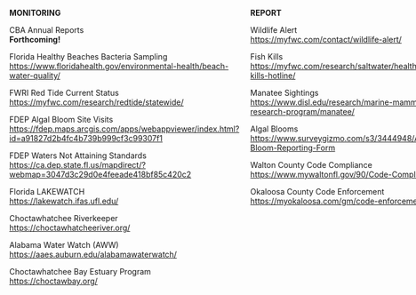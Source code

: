 <div class = 'row'>
<div class = 'col-md-2'></div>
<div class = 'col-md-8'>

<div style='display: flex; gap: 20px;'>
<div style='flex: 1;'>

<b>MONITORING</b>

CBA Annual Reports<br>
<b>Forthcoming!</b>

Florida Healthy Beaches Bacteria Sampling<br>
<a href='https://www.floridahealth.gov/environmental-health/beach-water-quality/' target='_blank'>https://www.floridahealth.gov/environmental-health/beach-water-quality/</a>

FWRI Red Tide Current Status<br>
<a href='https://myfwc.com/research/redtide/statewide/' target='_blank'>https://myfwc.com/research/redtide/statewide/</a>

FDEP Algal Bloom Site Visits<br>
<a href='https://fdep.maps.arcgis.com/apps/webappviewer/index.html?id=a91827d2b4fc4b739b999cf3c99307f1' target='_blank'>https://fdep.maps.arcgis.com/apps/webappviewer/index.html?id=a91827d2b4fc4b739b999cf3c99307f1</a>

FDEP Waters Not Attaining Standards<br>
<a href='https://ca.dep.state.fl.us/mapdirect/?webmap=3047d3c29d0e4feeade418bf85c420c2' target='_blank'>https://ca.dep.state.fl.us/mapdirect/?webmap=3047d3c29d0e4feeade418bf85c420c2</a>

Florida LAKEWATCH<br>
<a href='https://lakewatch.ifas.ufl.edu/' target='_blank'>https://lakewatch.ifas.ufl.edu/</a>

Choctawhatchee Riverkeeper<br>
<a href='https://choctawhatcheeriver.org/' target='_blank'>https://choctawhatcheeriver.org/</a>

Alabama Water Watch (AWW)<br>
<a href='https://aaes.auburn.edu/alabamawaterwatch/' target='_blank'>https://aaes.auburn.edu/alabamawaterwatch/</a>

Choctawhatchee Bay Estuary Program<br>
<a href='https://choctawbay.org/' target='_blank'>https://choctawbay.org/</a>

</div>
<div style='flex: 1;'>

<b>REPORT</b>

Wildlife Alert<br>
<a href='https://myfwc.com/contact/wildlife-alert/' target='_blank'>https://myfwc.com/contact/wildlife-alert/</a>

Fish Kills<br>
<a href='https://myfwc.com/research/saltwater/health/fish-kills-hotline/' target='_blank'>https://myfwc.com/research/saltwater/health/fish-kills-hotline/</a>

Manatee Sightings<br>
<a href='https://www.disl.edu/research/marine-mammal-research-program/manatee/' target='_blank'>https://www.disl.edu/research/marine-mammal-research-program/manatee/</a>

Algal Blooms<br>
<a href='https://www.surveygizmo.com/s3/3444948/Algal-Bloom-Reporting-Form' target='_blank'>https://www.surveygizmo.com/s3/3444948/Algal-Bloom-Reporting-Form</a>

Walton County Code Compliance<br>
<a href='https://www.mywaltonfl.gov/90/Code-Compliance' target='_blank'>https://www.mywaltonfl.gov/90/Code-Compliance</a>

Okaloosa County Code Enforcement<br>
<a href='https://myokaloosa.com/gm/code-enforcement' target='_blank'>https://myokaloosa.com/gm/code-enforcement</a>

</div>
</div>

</div>
<div class = 'col-md-2'></div>
</div>